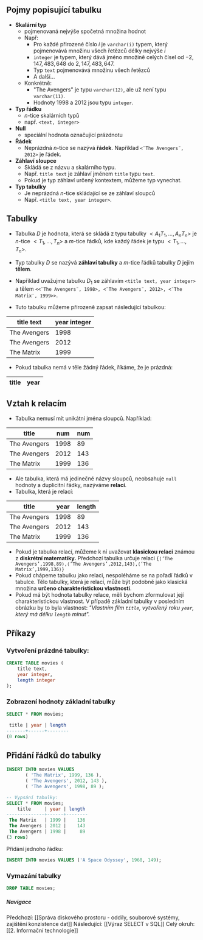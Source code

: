 ## Pojmy popisující tabulku
- **Skalární typ**
	- pojmenovaná nejvýše spočetná množina hodnot
	- Např:
		- Pro každé přirozené číslo $i$ je `varchar(i)` typem, který pojmenovává množinu všech řetězců délky nejvýše $i$
		- `integer` je typem, který dává jméno množině celých čísel od $-2,147,483,648$ do $2,147,483,647$.
		- Typ `text` pojmenovává množinu všech řetězců
		- A další...
	- Konkrétně:
		- "The Avengers" je typu `varchar(12)`, ale už není typu `varchar(11)`.
		- Hodnoty $1998$ a $2012$ jsou typu `integer`.
- **Typ řádku**
	- $n$-tice skalárních typů
	- např. `<text, integer>`
- **Null**
	- speciální hodnota označující prázdnotu
- **Řádek**
	- Neprázdná $n$-tice se nazývá **řádek**. Například `<¨The Avengers¨, 2012>` je řádek.
- **Záhlaví sloupce**
	- Skládá se z názvu a skalárního typu.
	- Např. `title text` je záhlaví jménem `title` typu `text`.
	- Pokud je typ záhlaví určený kontextem, můžeme typ vynechat.
- **Typ tabulky**
	- Je neprázdná $n$-tice skládající se ze záhlaví sloupců
	- Např. `<title text, year integer>`.

## Tabulky
- Tabulka $D$ je hodnota, která se skládá z typu tabulky $<A_{1}T_{1},...,A_{n}T_{n}>$ je $n$-tice $<T_{1},...,T_{n}>$ a $m$-tice řádků, kde každý řádek je typu $<T_{1},...,T_{n}>$.
- Typ tabulky $D$ se nazývá **záhlaví tabulky** a $m$-tice řádků tabulky $D$ jejím **tělem**.
 
- Například uvažujme tabulku $D_{1}$ se záhlavím `<title text, year integer>` a tělem `<<¨The Avengers¨, 1998>, <¨The Avengers¨, 2012>, <¨The Matrix¨, 1999>>`.
- Tuto tabulku můžeme přirozeně zapsat následující tabulkou:

| title text   | year integer |
| ------------ | ------------ |
| The Avengers | 1998         |
| The Avengers | 2012         |
| The Matrix   | 1999         |

- Pokud tabulka nemá v těle žádný řádek, říkáme, že je prázdná:

| title | year |
| ----- | ---- |

## Vztah k relacím
- Tabulka nemusí mít unikátní jména sloupců. Například:

| title        | num  | num |
| ------------ | ---- | --- |
| The Avengers | 1998 | 89  |
| The Avengers | 2012 | 143 |
| The Matrix   | 1999 | 136 |

- Ale tabulka, která má jedinečné názvy sloupců, neobsahuje `null` hodnoty a duplicitní řádky, nazýváme **relací**. 
- Tabulka, která je relací:

| title        | year | length |
| ------------ | ---- | ------ |
| The Avengers | 1998 | 89     |
| The Avengers | 2012 | 143    |
| The Matrix   | 1999 | 136    |

- Pokud je tabulka relací, můžeme k ní uvažovat **klasickou relaci** známou z **diskrétní matematiky.** Předchozí tabulka určuje relaci `{⟨‘The Avengers’,1998,89⟩,⟨‘The Avengers’,2012,143⟩,⟨‘The Matrix’,1999,136⟩}`
- Pokud chápeme tabulku jako relaci, nespoléháme se na pořadí řádků v tabulce. Tělo tabulky, která je relací, může být podobně jako klasická množina **určeno charakteristickou vlastností**.
- Pokud má být hodnota tabulky relace, měli bychom zformulovat její charakteristickou vlastnost. V případě základní tabulky v posledním obrázku by to byla vlastnost: *"Vlastním film `title`, vytvořený roku `year`, který má délku `length` minut".*

## Příkazy
### Vytvoření prázdné tabulky:
```sql
CREATE TABLE movies (
	title text,
	year integer,
	length integer
);
```
### Zobrazení hodnoty základní tabulky
```sql
SELECT * FROM movies;

 title | year | length
-------+------+--------
(0 rows)
```
## Přidání řádků do tabulky
```sql
INSERT INTO movies VALUES
       ( 'The Matrix', 1999, 136 ),
       ( 'The Avengers', 2012, 143 ),
       ( 'The Avengers', 1998, 89 );

-- Vypsání tabulky:
SELECT * FROM movies;
    title     | year | length
--------------+------+--------
 The Matrix   | 1999 |    136
 The Avengers | 2012 |    143
 The Avengers | 1998 |     89
(3 rows)
```

Přídání jednoho řádku:
```sql
INSERT INTO movies VALUES ('A Space Odyssey', 1968, 149);
```
### Vymazání tabulky
```sql
DROP TABLE movies;
```

##### Navigace
Předchozí:  [[Správa diskového prostoru - oddíly, souborové systémy, zajištění konzistence dat]]
Následující: [[Výraz SELECT v SQL]]
Celý okruh: [[2. Informační technologie]]